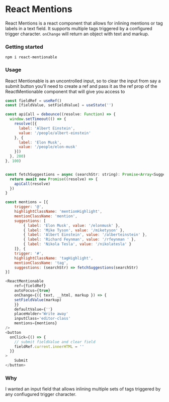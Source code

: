 # React Mentions 

React Mentions is a react component that allows for inlining mentions or tag labels in a text field. It supports multiple tags triggered by a configured trigger character. `onChange` will return an object with text and markup.

### Getting started
```
npm i react-mentionable
```
### Usage
React Mentionable is an uncontrolled input, so to clear the input from say a submit button you'll need to create a ref and pass it as the ref prop of the ReactMentionable component that will give you access to 

```js
const fieldRef = useRef()
const [fieldValue, setFieldValue] = useState('')

const apiCall = debounce((resolve: Function) => {
  window.setTimeout(() => {
    resolve([{
      label: 'Albert Einstein',
      value: '/people/albert-einstein'
    }, {
      label: 'Elon Musk',
      value: '/people/elon-musk'
    }]) 
  }, 200)
}, 100)


const fetchSuggestions = async (searchStr: string): Promise<Array<Suggestion>> => {
  return await new Promise((resolve) => {
    apiCall(resolve) 
  })
}

const mentions = [{
	trigger: '@',
	highlightClassName: 'mentionHighlight',
	mentionClassName: 'mention',
	suggestions: [
		{ label: 'Elon Musk', value: '/elonmusk' },
		{ label: 'Mike Tyson', value: '/miketyson' },
		{ label: 'Albert Einstein', value: '/alberteinstein' },
		{ label: 'Richard Feynman', value: '/rfeynman ' },
		{ label: 'Nikola Tesla', value: '/nikolatesla' }
	]}, {
	trigger: '#',
	highlightClassName: 'tagHighlight',
	mentionClassName: 'tag',
	suggestions: (searchStr) => fetchSuggestions(searchStr)
}]
```

```js
<ReactMentionable
	ref={fieldRef}
	autoFocus={true}
	onChange={({ text, __html, markup }) => {
    setFieldValue(markup)
	}}
	defaultValue={''}
	placeHolder='Write away'
	inputClass='editor-class'
	mentions={mentions}
/>
<button
  onClick={() => {
    // submit fieldValue and clear field
    fieldRef.current.innerHTML = ''
  }}
>
	Submit
</button>
```
### Why

I wanted an input field that allows inlining multiple sets of tags triggered by any confiugured trigger character.
